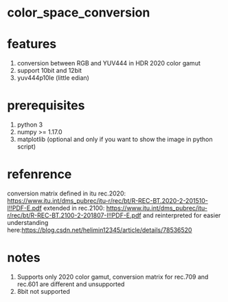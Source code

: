 # color_space_conversion

# features
1. conversion between RGB and YUV444 in HDR 2020 color gamut
2. support 10bit and 12bit
3. yuv444p10le (little edian)

# prerequisites
1. python 3
2. numpy >= 1.17.0
3. matplotlib (optional and only if you want to show the image in python script)

# refenrence
conversion matrix defined in itu rec.2020: https://www.itu.int/dms_pubrec/itu-r/rec/bt/R-REC-BT.2020-2-201510-I!!PDF-E.pdf
extended in rec.2100: https://www.itu.int/dms_pubrec/itu-r/rec/bt/R-REC-BT.2100-2-201807-I!!PDF-E.pdf
and reinterpreted for easier understanding here:https://blog.csdn.net/helimin12345/article/details/78536520

# notes
1. Supports only 2020 color gamut, conversion matrix for rec.709 and rec.601 are different and unsupported
2. 8bit not supported
